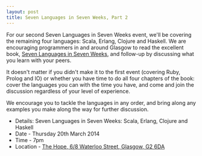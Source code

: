 ```yaml
---
layout: post
title: Seven Languages in Seven Weeks, Part 2
---
```


For our second Seven Languages in Seven Weeks event, we'll be covering the remaining four languages: Scala, Erlang, Clojure and Haskell. We are encouraging programmers in and around Glasgow to read the excellent book, [Seven Languages in Seven Weeks](http://www.amazon.co.uk/dp/193435659X/), and follow-up by discussing what you learn with your peers.

It doesn't matter if you didn't make it to the first event (covering Ruby, Prolog and IO) or whether you have time to do all four chapters of the book: cover the languages you can with the time you have, and come and join the discussion regardless of your level of experience.

We encourage you to tackle the languages in any order, and bring along any examples you make along the way for further discussion.

* Details: Seven Languages in Seven Weeks: Scala, Erlang, Clojure and Haskell
* Date - Thursday 20th March 2014
* Time - 7pm
* Location - [The Hope, 6/8 Waterloo Street, Glasgow, G2 6DA](http://goo.gl/maps/N8vCM)

